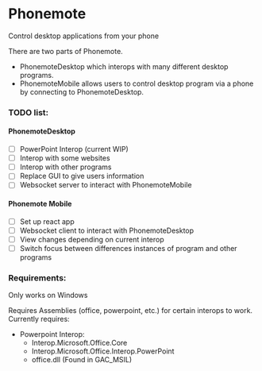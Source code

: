 # Phonemote
 Control desktop applications from your phone

There are two parts of Phonemote. 
 - PhonemoteDesktop which interops with many different desktop programs.
 - PhonemoteMobile allows users to control desktop program via a phone by connecting to PhonemoteDesktop.

### TODO list:

#### PhonemoteDesktop
- [ ] PowerPoint Interop (current WIP)
- [ ] Interop with some websites
- [ ] Interop with other programs
- [ ] Replace GUI to give users information
- [ ] Websocket server to interact with PhonemoteMobile
#### Phonemote Mobile
- [ ] Set up react app
- [ ] Websocket client to interact with PhonemoteDesktop
- [ ] View changes depending on current interop
- [ ] Switch focus between differences instances of program and other programs

### Requirements:

Only works on Windows

Requires Assemblies (office, powerpoint, etc.) for certain interops to work.
Currently requires:
 - Powerpoint Interop:
   - Interop.Microsoft.Office.Core
   - Interop.Microsoft.Office.Interop.PowerPoint
   - office.dll (Found in GAC_MSIL)

